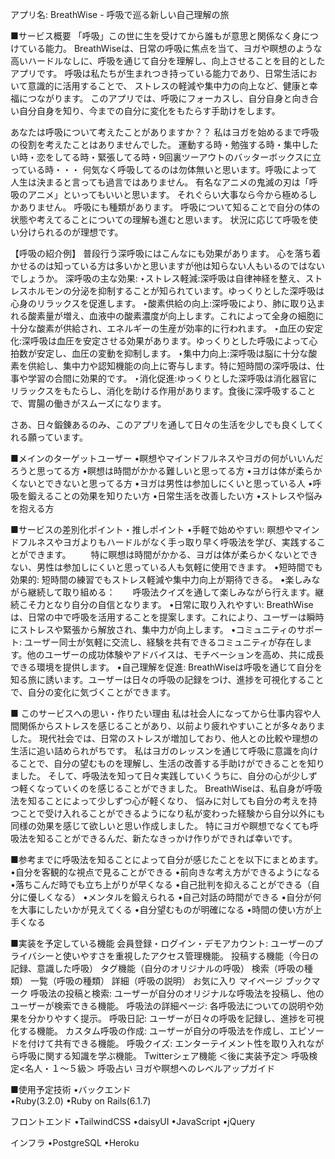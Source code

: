 アプリ名: BreathWise - 呼吸で巡る新しい自己理解の旅


■サービス概要
「呼吸」この世に生を受けてから誰もが意思と関係なく身につけている能力。
BreathWiseは、日常の呼吸に焦点を当て、ヨガや瞑想のような高いハードルなしに、呼吸を通じて自分を理解し、向上させることを目的としたアプリです。
呼吸は私たちが生まれつき持っている能力であり、日常生活において意識的に活用することで、
ストレスの軽減や集中力の向上など、健康と幸福につながります。
このアプリでは、呼吸にフォーカスし、自分自身と向き合い自分自身を知り、今までの自分に変化をもたらす手助けをします。

あなたは呼吸について考えたことがありますか？？
私はヨガを始めるまで呼吸の役割を考えたことはありませんでした。
運動する時・勉強する時・集中したい時・恋をしてる時・緊張してる時・9回裏ツーアウトのバッターボックスに立っている時・・・
何気なく呼吸してるのは勿体無いと思います。呼吸によって人生は決まると言っても過言ではありません。
有名なアニメの鬼滅の刃は「呼吸のアニメ」といってもいいと思います。
それぐらい大事なら今から極めるしかありません。
呼吸にも種類があります。
呼吸について知ることで自分の体の状態や考えてることについての理解も進むと思います。
状況に応じて呼吸を使い分けられるのが理想です。


【呼吸の紹介例】
普段行う深呼吸にはこんなにも効果があります。
心を落ち着かせるのは知っている方は多いかと思いますが他は知らない人もいるのではないでしょうか。
深呼吸の主な効果:
‣ストレス軽減:深呼吸は自律神経を整え、ストレスホルモンの分泌を抑制することが知られています。ゆっくりとした深呼吸は心身のリラックスを促進します。
‣酸素供給の向上:深呼吸により、肺に取り込まれる酸素量が増え、血液中の酸素濃度が向上します。これによって全身の細胞に十分な酸素が供給され、エネルギーの生産が効率的に行われます。
‣血圧の安定化:深呼吸は血圧を安定させる効果があります。ゆっくりとした呼吸によって心拍数が安定し、血圧の変動を抑制します。
‣集中力向上:深呼吸は脳に十分な酸素を供給し、集中力や認知機能の向上に寄与します。特に短時間の深呼吸は、仕事や学習の合間に効果的です。
‣消化促進:ゆっくりとした深呼吸は消化器官にリラックスをもたらし、消化を助ける作用があります。食後に深呼吸することで、胃腸の働きがスムーズになります。

さあ、日々鍛錬あるのみ、このアプリを通して日々の生活を少しでも良くしてくれる願っています。


■メインのターゲットユーザー
•瞑想やマインドフルネスやヨガの何がいいんだろうと思ってる方
•瞑想は時間がかかる難しいと思ってる方
•ヨガは体が柔らかくないとできないと思ってる方
•ヨガは男性は参加しにくいと思っている人
•呼吸を鍛えることの効果を知りたい方
•日常生活を改善したい方
•ストレスや悩みを抱える方


■サービスの差別化ポイント・推しポイント
•手軽で始めやすい: 瞑想やマインドフルネスやヨガよりもハードルがなく手っ取り早く呼吸法を学び、実践することができます。
　　特に瞑想は時間がかかる、ヨガは体が柔らかくないとできない、男性は参加しにくいと思っている人も気軽に使用できます。
•短時間でも効果的: 短時間の練習でもストレス軽減や集中力向上が期待できる。
•楽しみながら継続して取り組める：　　呼吸法クイズを通して楽しみながら行えます。継続こそ力となり自分の自信となります。
•日常に取り入れやすい: BreathWiseは、日常の中で呼吸を活用することを提案します。これにより、ユーザーは瞬時にストレスや緊張から解放され、集中力が向上します。
•コミュニティのサポート: ユーザー同士が気軽に交流し、経験を共有できるコミュニティが存在します。他のユーザーの成功体験やアドバイスは、モチベーションを高め、共に成長できる環境を提供します。
•自己理解を促進: BreathWiseは呼吸を通じて自分を知る旅に誘います。ユーザーは日々の呼吸の記録をつけ、進捗を可視化することで、自分の変化に気づくことができます。


■ このサービスへの思い・作りたい理由
私は社会人になってから仕事内容や人間関係からストレスを感じることがあり、以前より疲れやすいことが多々ありました。
現代社会では、日常のストレスが増加しており、他人との比較や理想の生活に追い詰められがちです。
私はヨガのレッスンを通じて呼吸に意識を向けることで、自分の望むものを理解し、生活の改善する手助けができることを知りました。
そして、呼吸法を知って日々実践していくうちに、自分の心が少しずつ軽くなっていくのを感じることができました。
BreathWiseは、私自身が呼吸法を知ることによって少しずつ心が軽くなり、
悩みに対しても自分の考えを持つことで受け入れることができるようになり私が変わった経験から自分以外にも同様の効果を感じて欲しいと思い作成しました。
特にヨガや瞑想でなくても呼吸法を知ることができるんだ、新たなきっかけ作りができれば幸いです。


■参考までに呼吸法を知ることによって自分が感じたことを以下にまとめます。
•自分を客観的な視点で見ることができる
•前向きな考え方ができるようになる
•落ちこんだ時でも立ち上がりが早くなる
•自己批判を抑えることができる（自分に優しくなる）
•メンタルを鍛えられる
•自己対話の時間ができる
•自分が何を大事にしたいかが見えてくる
•自分望むものが明確になる
•時間の使い方が上手くなる


■実装を予定している機能
会員登録・ログイン・デモアカウント: ユーザーのプライバシーと使いやすさを重視したアクセス管理機能。
投稿する機能（今日の記録、意識した呼吸）
タグ機能（自分のオリジナルの呼吸）
検索（呼吸の種類）
一覧（呼吸の種類）
詳細（呼吸の説明）
お気に入り
マイページ
ブックマーク
呼吸法の投稿と検索: ユーザーが自分のオリジナルな呼吸法を投稿し、他のユーザーが検索できる機能。
呼吸法の詳細ページ: 各呼吸法についての説明や効果を分かりやすく提示。
呼吸日記: ユーザーが日々の呼吸を記録し、進捗を可視化する機能。
カスタム呼吸の作成: ユーザーが自分の呼吸法を作成し、エピソードを付けて共有できる機能。
呼吸クイズ: エンターテイメント性を取り入れながら呼吸に関する知識を学ぶ機能。
Twitterシェア機能
＜後に実装予定＞
呼吸検定<名人・１〜５級＞
呼吸占い
ヨガや瞑想へのレベルアップガイド

■使用予定技術
•バックエンド		
•Ruby(3.2.0)
•Ruby on Rails(6.1.7)

フロントエンド
•TailwindCSS
•daisyUI
•JavaScript
•jQuery	

インフラ
•PostgreSQL
•Heroku
